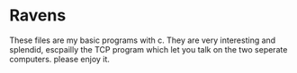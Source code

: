 # Ravens
These files are my basic programs with c. They are very interesting and splendid, escpailly the TCP program which let you talk on the two  seperate computers. please enjoy it.
